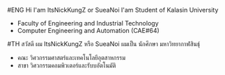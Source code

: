 #ENG
Hi I'am ItsNickKungZ or SueaNoi
I'am Student of Kalasin University
  - Faculty of Engineering and Industrial Technology
  - Computer Engineering and Automation (CAE#64)

#TH
สวัสดี ผม ItsNickKungZ หรือ SueaNoi
ผมเป็น นักศึกษา มหาวิทยากาฬสินธุ์
  - คณะ วิศวกรรมศาสตร์และเทคโนโลยีอุตสาหกรรม
  - สาขา วิศวกรรมคอมพิวเตอร์และรับบอัตโนมัติ
